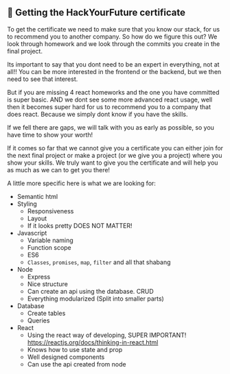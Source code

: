 ## 📜 Getting the HackYourFuture certificate <a name = "certificate"></a>

To get the certificate we need to make sure that you know our stack, for us to recommend you to another company. So how do we figure this out? We look through homework and we look through the commits you create in the final project.

Its important to say that you dont need to be an expert in everything, not at all!! You can be more interested in the frontend or the backend, but we then need to see that interest.

But if you are missing 4 react homeworks and the one you have committed is super basic. AND we dont see some more advanced react usage, well then it becomes super hard for us to recommend you to a company that does react. Because we simply dont know if you have the skills.

If we fell there are gaps, we will talk with you as early as possible, so you have time to show your worth!

If it comes so far that we cannot give you a certificate you can either join for the next final project or make a project (or we give you a project) where you show your skills. We truly want to give you the certificate and will help you as much as we can to get you there!

A little more specific here is what we are looking for:

- Semantic html
- Styling
  - Responsiveness
  - Layout
  - If it looks pretty DOES NOT MATTER!
- Javascript
  - Variable naming
  - Function scope
  - ES6
  - `Classes`, `promises`, `map`, `filter` and all that shabang
- Node
  - Express
  - Nice structure
  - Can create an api using the database. CRUD
  - Everything modularized (Split into smaller parts)
- Database
  - Create tables
  - Queries
- React
  - Using the react way of developing, SUPER IMPORTANT! https://reactjs.org/docs/thinking-in-react.html
  - Knows how to use state and prop
  - Well designed components
  - Can use the api created from node
